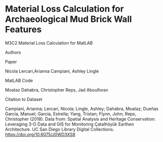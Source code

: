 # Material Loss Calculation for Archaeological Mud Brick Wall Features
M3C2 Material Loss Calculation for MatLAB

Authors

Paper

Nicola Lercari,Arianna Campiani, Ashley Lingle


MatLAB Code

Moataz Dahabra, Christopher Reps, Jad Aboulhosn

Citation to Dataset

Campiani, Arianna; Lercari, Nicola; Lingle, Ashley; Dahabra, Moataz; Dueñas García, Manuel; García, Estrella; Yang, Tristan; Flynn, John; Reps, Christopher (2018). Data from: Spatial Analysis and Heritage Conservation: Leveraging 3-D Data and GIS for Monitoring Çatalhöyük Earthen Architecture. UC San Diego Library Digital Collections. https://doi.org/10.6075/J0WD3XS8
